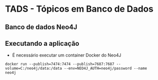 # TADS - Tópicos em Banco de Dados
## Banco de dados Neo4J

## Executando a aplicação

* É necessário executar um container Docker do Neo4J

```docker run --publish=7474:7474 --publish=7687:7687 --volume=C:/neo4j/data:/data --env=NEO4J_AUTH=neo4j/password --name neo4j```

